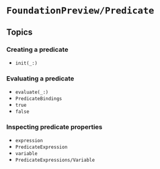 # ``FoundationPreview/Predicate``

## Topics

### Creating a predicate

- ``init(_:)``

### Evaluating a predicate

- ``evaluate(_:)``
- ``PredicateBindings``
- ``true``
- ``false``

### Inspecting predicate properties

- ``expression``
- ``PredicateExpression``
- ``variable``
- ``PredicateExpressions/Variable``
